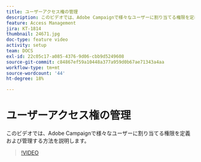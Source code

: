 ```yaml
---
title: ユーザーアクセス権の管理
description: このビデオでは、Adobe Campaignで様々なユーザーに割り当てる権限を定義および管理する方法を説明します。
feature: Access Management
jira: KT-1814
thumbnail: 24671.jpg
doc-type: feature video
activity: setup
team: DOCS
exl-id: 22c05c17-a085-4376-9d06-cbb9d5249608
source-git-commit: c84867ef59a10448a377a959d0b67ae71343a4aa
workflow-type: tm+mt
source-wordcount: '44'
ht-degree: 18%

---
```


# ユーザーアクセス権の管理

このビデオでは、Adobe Campaignで様々なユーザーに割り当てる権限を定義および管理する方法を説明します。

>[!VIDEO](https://video.tv.adobe.com/v/24671?quality=12&learn=on)
